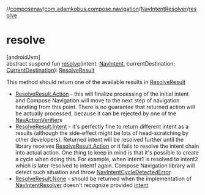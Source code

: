 //[composenav](../../../index.md)/[com.adamkobus.compose.navigation](../index.md)/[NavIntentResolver](index.md)/[resolve](resolve.md)

# resolve

[androidJvm]\
abstract suspend fun [resolve](resolve.md)(intent: [NavIntent](../../com.adamkobus.compose.navigation.intent/-nav-intent/index.md), currentDestination: [CurrentDestination](../../com.adamkobus.compose.navigation.destination/-current-destination/index.md)): [ResolveResult](../../com.adamkobus.compose.navigation.intent/-resolve-result/index.md)

This method should return one of the available results in [ResolveResult](../../com.adamkobus.compose.navigation.intent/-resolve-result/index.md)

- 
   [ResolveResult.Action](../../com.adamkobus.compose.navigation.intent/-resolve-result/-action/index.md) - this will finalize processing of the initial intent and Compose Navigation will move to the next step of navigation handling from this point. There is no guarantee that returned action will be actually processed, because it can be rejected by one of tne [NavActionVerifier](../-nav-action-verifier/index.md)s
- 
   [ResolveResult.Intent](../../com.adamkobus.compose.navigation.intent/-resolve-result/-intent/index.md) - it's perfectly fine to return different intent as a results (although the side-effect might be lots of head-scratching by other developers). Returned intent will be resolved further until the library receives [ResolveResult.Action](../../com.adamkobus.compose.navigation.intent/-resolve-result/-action/index.md) or it fails to resolve the intent chain into actual action. One thing to keep in mind is that it's possible to create a cycle when doing this. For example, when intent1 is resolved to intent2 which is later resolved to intent1 again. Compose Navigation library will detect such situation and throw [NavIntentCycleDetectedError](../../com.adamkobus.compose.navigation.error/-nav-intent-cycle-detected-error/index.md).
- 
   [ResolveResult.None](../../com.adamkobus.compose.navigation.intent/-resolve-result/-none/index.md) - should be returned when the implementation of [NavIntentResolver](index.md) doesn't recognize provided [intent](resolve.md)
